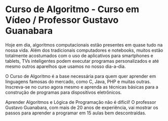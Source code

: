 ﻿# Curso de Algoritmo - Curso em Vídeo / Professor Gustavo Guanabara
Hoje em dia, algoritmos computacionais estão presentes em quase tudo na nossa vida. Além dos tradicionais computadores e notebooks, muitos estão totalmente acostumados com o uso de aplicativos para smartphones e tablets, TVs inteligentes podem executar programas personalizados e até mesmo outros aparelhos que usamos no nosso dia-a-dia.

O Curso de Algoritmo é a base necessária para quem quer aprender em linguagens famosas do mercado, como C, Java, PHP e muitas outras. Inscreva-se no curso agora mesmo e aprenda as técnicas básicas para a construção de programas para dispositivos eletrônicos.

Aprender Algoritmos e Lógica de Programação não é difícil! O professor Gustavo Guanabara, com mais de 20 anos de experiência, vai mostrar os passos para aprender a programar em 15 aulas bem descontraídas.
